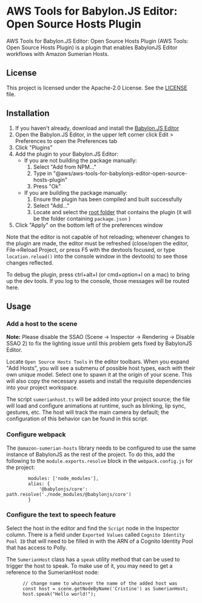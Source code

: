 # AWS Tools for Babylon.JS Editor: Open Source Hosts Plugin

AWS Tools for Babylon.JS Editor: Open Source Hosts Plugin (AWS Tools: Open Source Hosts Plugin) is a plugin that enables BabylonJS Editor workflows with Amazon Sumerian Hosts.

## License

This project is licensed under the Apache-2.0 License. See the [LICENSE](LICENSE) file.

## Installation

1. If you haven't already, download and install the [Babylon.JS Editor](http://editor.babylonjs.com/)
1. Open the Babylon.JS Editor, in the upper left corner click Edit > Preferences to open the Preferences tab
1. Click "Plugins"
1. Add the plugin to your Babylon.JS Editor:
   - If you are not building the package manually:
     1. Select "Add from NPM..."
     1. Type in "@aws/aws-tools-for-babylonjs-editor-open-source-hosts-plugin"
     1. Press "Ok"
   - If you are building the package manually:
     1. Ensure the plugin has been compiled and built successfully
     1. Select "Add..."
     1. Locate and select the [root folder](.) that contains the plugin (it will be the folder containing `package.json` )
1. Click "Apply" on the bottom left of the preferences window

Note that the editor is not capable of hot reloading; whenever changes to the plugin are made, the editor must be refreshed (close/open the editor, File->Reload Project, or press F5 with the devtools focused, or type `location.reload()` into the console window in the devtools) to see those changes reflected.

To debug the plugin, press ctrl+alt+I (or cmd+option+I on a mac) to bring up the dev tools. If you log to the console, those messages will be routed here.

## Usage

### Add a host to the scene

**Note:** Please disable the SSAO (Scene -> Inspector -> Rendering -> Disable SSAO 2) to fix the lighting issue until this problem gets fixed by BabylonJS Editor.

Locate `Open Source Hosts Tools` in the editor toolbars. When you expand "Add Hosts", you will see a submenu of possible host types, each with their own unique model. Select one to spawn it at the origin of your scene. This will also copy the necessary assets and install the requisite dependencies into your project workspace.

The script `sumerianhost.ts` will be added into your project source; the file will load and configure animations at runtime, such as blinking, lip sync, gestures, etc. The host will track the main camera by default; the configuration of this behavior can be found in this script.

### Configure webpack

The `@amazon-sumerian-hosts` library needs to be configured to use the same instance of BabylonJS as the rest of the project. To do this, add the following to the `module.exports.resolve` block in the `webpack.config.js` for the project:

```
		modules: ['node_modules'],
		alias: {
			'@babylonjs/core': path.resolve('./node_modules/@babylonjs/core')
		}
```

### Configure the text to speech feature

Select the host in the editor and find the `Script` node in the Inspector column. There is a field under `Exported Values` called `Cognito Identity Pool ID` that will need to be filled in with the ARN of a Cognito Identity Pool that has access to Polly.

The `SumerianHost` class has a `speak` utility method that can be used to trigger the host to speak. To make use of it, you may need to get a reference to the SumerianHost node:

```
      // change name to whatever the name of the added host was
      const host = scene.getNodeByName('Cristine') as SumerianHost;
      host.speak("Hello world!");
```
